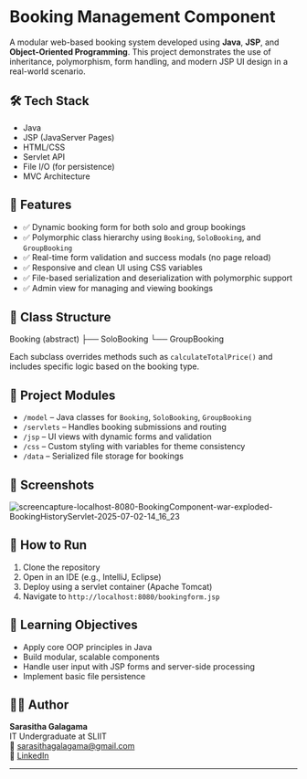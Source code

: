# Booking Management Component

A modular web-based booking system developed using **Java**, **JSP**, and **Object-Oriented Programming**. This project demonstrates the use of inheritance, polymorphism, form handling, and modern JSP UI design in a real-world scenario.

## 🛠️ Tech Stack

- Java
- JSP (JavaServer Pages)
- HTML/CSS
- Servlet API
- File I/O (for persistence)
- MVC Architecture

## 📌 Features

- ✅ Dynamic booking form for both solo and group bookings
- ✅ Polymorphic class hierarchy using `Booking`, `SoloBooking`, and `GroupBooking`
- ✅ Real-time form validation and success modals (no page reload)
- ✅ Responsive and clean UI using CSS variables
- ✅ File-based serialization and deserialization with polymorphic support
- ✅ Admin view for managing and viewing bookings

## 🧱 Class Structure
Booking (abstract)
├── SoloBooking
└── GroupBooking


Each subclass overrides methods such as `calculateTotalPrice()` and includes specific logic based on the booking type.

## 📁 Project Modules

- `/model` – Java classes for `Booking`, `SoloBooking`, `GroupBooking`
- `/servlets` – Handles booking submissions and routing
- `/jsp` – UI views with dynamic forms and validation
- `/css` – Custom styling with variables for theme consistency
- `/data` – Serialized file storage for bookings

## 📸 Screenshots

![screencapture-localhost-8080-BookingComponent-war-exploded-BookingHistoryServlet-2025-07-02-14_16_23](https://github.com/user-attachments/assets/b6c4f778-ba46-48d7-bacc-5d6dd225fa92)


## 🚀 How to Run

1. Clone the repository
2. Open in an IDE (e.g., IntelliJ, Eclipse)
3. Deploy using a servlet container (Apache Tomcat)
4. Navigate to `http://localhost:8080/bookingform.jsp`

## 📖 Learning Objectives

- Apply core OOP principles in Java
- Build modular, scalable components
- Handle user input with JSP forms and server-side processing
- Implement basic file persistence

## 🙋‍♂️ Author

**Sarasitha Galagama**  
IT Undergraduate at SLIIT  
📧 sarasithagalagama@gmail.com  
🔗 [LinkedIn](https://www.linkedin.com/in/sarasitha-galagama/)

---

